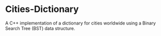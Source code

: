 # Cities-Dictionary
A C++ implementation of a dictionary for cities worldwide using a Binary Search Tree (BST) data structure.
